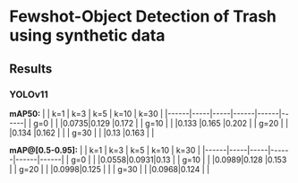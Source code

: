# Fewshot-Object Detection of Trash using synthetic data

## Results

### YOLOv11

**mAP50:**
|      | k=1 | k=3 | k=5  | k=10 | k=30 |
|------|-----|-----|------|------|------|
| g=0  |     |     |0.0735|0.129 |0.172 |
| g=10 |     |     |0.133 |0.165 |0.202 |
| g=20 |     |     |0.134 |0.162 |      |
| g=30 |     |     |0.13  |0.163 |      |


**mAP@[0.5-0.95]:**
|      | k=1 | k=3 | k=5  | k=10 | k=30 |
|------|-----|-----|------|------|------|
| g=0  |     |     |0.0558|0.0931|0.13  |
| g=10 |     |     |0.0989|0.128 |0.153 |
| g=20 |     |     |0.0998|0.125 |      |
| g=30 |     |     |0.0968|0.124 |      |